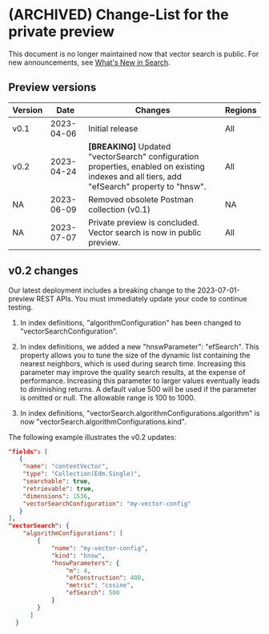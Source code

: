 # (ARCHIVED) Change-List for the private preview

This document is no longer maintained now that vector search is public. For new announcements, see [What's New in Search](https://learn.microsoft.com/azure/search/whats-new).

## Preview versions

| Version | Date       | Changes | Regions |  
| ------- | ---------- | ------- | --------|  
| v0.1    | 2023-04-06 | Initial release | All |  
| v0.2    | 2023-04-24 | **[BREAKING]** Updated "vectorSearch" configuration properties, enabled on existing indexes and all tiers, add "efSearch" property to "hnsw". | All | 
| NA      | 2023-06-09 | Removed obsolete Postman collection (v0.1) | NA |
| NA      | 2023-07-07 | Private preview is concluded. Vector search is now in public preview. | All |

## v0.2 changes

Our latest deployment includes a breaking change to the 2023-07-01-preview REST APIs. You must immediately update your code to continue testing.

1. In index definitions, "algorithmConfiguration" has been changed to "vectorSearchConfiguration".

2. In index definitions, we added a new "hnswParameter": "efSearch". This property allows you to tune the size of the dynamic list containing the nearest neighbors, which is used during search time. Increasing this parameter may improve the quality search results, at the expense of performance. Increasing this parameter to larger values eventually leads to diminishing returns. A default value 500 will be used if the parameter is omitted or null. The allowable range is 100 to 1000.

3. In index definitions, "vectorSearch.algorithmConfigurations.algorithm" is now "vectorSearch.algorithmConfigurations.kind". 

The following example illustrates the v0.2 updates:

```json
"fields": [
   {
    "name": "contentVector",
    "type": "Collection(Edm.Single)",
    "searchable": true,
    "retrievable": true,
    "dimensions": 1536,
    "vectorSearchConfiguration": "my-vector-config"
   }
],
"vectorSearch": {
    "algorithmConfigurations": [
        {
            "name": "my-vector-config",
            "kind": "hnsw",
            "hnswParameters": {
                "m": 4,
                "efConstruction": 400,
                "metric": "cosine",
                "efSearch": 500
            }
        }
      ]
  }
```
